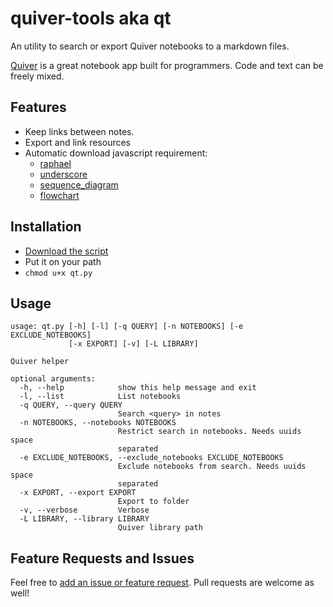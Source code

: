 quiver-tools aka qt
===================

An utility to search or export Quiver notebooks to a markdown files.

[Quiver](http://happenapps.com/#quiver) is a great notebook app built for programmers. Code and text can be freely mixed. 

## Features

- Keep links between notes. 
- Export and link resources
- Automatic download javascript requirement:
  - [raphael](https://raw.githubusercontent.com/DmitryBaranovskiy/raphael)
  - [underscore](https://raw.githubusercontent.com/jashkenas/underscore)
  - [sequence_diagram](https://raw.githubusercontent.com/bramp/js-sequence-diagrams)
  - [flowchart](https://raw.githubusercontent.com/adrai/flowchart.js)


## Installation

- [Download the script](https://raw.githubusercontent.com/mbelletti/quiver-tools/master/qt.py)
- Put it on your path
- `chmod u+x qt.py`

## Usage

	usage: qt.py [-h] [-l] [-q QUERY] [-n NOTEBOOKS] [-e EXCLUDE_NOTEBOOKS]
	             [-x EXPORT] [-v] [-L LIBRARY]

	Quiver helper

	optional arguments:
	  -h, --help            show this help message and exit
	  -l, --list            List notebooks
	  -q QUERY, --query QUERY
	                        Search <query> in notes
	  -n NOTEBOOKS, --notebooks NOTEBOOKS
	                        Restrict search in notebooks. Needs uuids space
	                        separated
	  -e EXCLUDE_NOTEBOOKS, --exclude_notebooks EXCLUDE_NOTEBOOKS
	                        Exclude notebooks from search. Needs uuids space
	                        separated
	  -x EXPORT, --export EXPORT
	                        Export to folder
	  -v, --verbose         Verbose
	  -L LIBRARY, --library LIBRARY
	                        Quiver library path

## Feature Requests and Issues

Feel free to [add an issue or feature request](https://github.com/mbelletti/quiver-tools/issues). Pull requests are welcome as well! 
